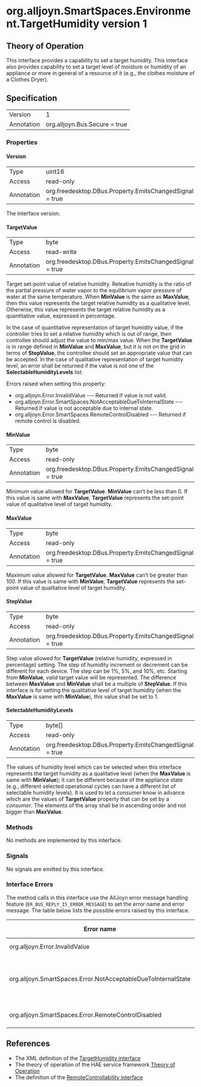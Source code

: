 # org.alljoyn.SmartSpaces.Environment.TargetHumidity version 1

## Theory of Operation
This interface provides a capability to set a target humidity.
This interface also provides capability to set a target level of moisture or
humidity of an appliance or more in general of a resource of it (e.g., the
clothes moisture of a Clothes Dryer).

## Specification

|            |                                                                |
|------------|----------------------------------------------------------------|
| Version    | 1                                                              |
| Annotation | org.alljoyn.Bus.Secure = true                                  |

### Properties

#### Version

|            |                                                                |
|------------|----------------------------------------------------------------|
| Type       | uint16                                                         |
| Access     | read-only                                                      |
| Annotation | org.freedesktop.DBus.Property.EmitsChangedSignal = true        |

The interface version.

#### TargetValue

|            |                                                                |
|------------|----------------------------------------------------------------|
| Type       | byte                                                           |
| Access     | read-write                                                     |
| Annotation | org.freedesktop.DBus.Property.EmitsChangedSignal = true        |

Target set-point value of relative humidity. Releative humidity is the ratio
of the partial pressure of water vapor to the equilibrium vapor pressure of
water at the same temperature. When **MinValue** is the same as **MaxValue**,
then this value represents the target relative humidity as a qualitative level.
Otherwise, this value represents the target relative humidity as a quantitative
value, expressed in percentage.

In the case of quantitative representation of target humidity value, if the
controller tries to set a relative humidity which is out of range, then
controllee should adjust the value to min/max value. When the **TargetValue** is
in range defined in **MinValue** and **MaxValue**, but it is not on the grid
in terms of **StepValue**, the controllee should set an appropriate value
that can be accepted. In the case of qualitative representation of target
humidity level, an error shall be returned if the value is not one of the
**SelectableHumidityLevels** list.

Errors raised when setting this property:

  * org.alljoyn.Error.InvalidValue --- Returned if value is not valid.
  * org.alljoyn.Error.SmartSpaces.NotAcceptableDueToInternalState --- Returned
    if value is not acceptable due to internal state.
  * org.alljoyn.Error.SmartSpaces.RemoteControlDisabled --- Returned if remote
    control is disabled.

#### MinValue

|            |                                                                |
|------------|----------------------------------------------------------------|
| Type       | byte                                                           |
| Access     | read-only                                                      |
| Annotation | org.freedesktop.DBus.Property.EmitsChangedSignal = true        |

Minimum value allowed for **TargetValue**. **MinValue** can’t be less than 0.
If this value is same with **MaxValue**, **TargetValue** represents the
set-point value of qualitative level of target humidity.

#### MaxValue

|            |                                                                |
|------------|----------------------------------------------------------------|
| Type       | byte                                                           |
| Access     | read-only                                                      |
| Annotation | org.freedesktop.DBus.Property.EmitsChangedSignal = true        |

Maximum value allowed for **TargetValue**. **MaxValue** can’t be greater than
100. If this value is same with **MinValue**, **TargetValue** represents the
set-point value of qualitative level of target humidity.

#### StepValue

|            |                                                                |
|------------|----------------------------------------------------------------|
| Type       | byte                                                           |
| Access     | read-only                                                      |
| Annotation | org.freedesktop.DBus.Property.EmitsChangedSignal = true        |

Step value allowed for **TargetValue** (relative humidity, expressed in
percentage) setting. The step of humidity increment or decrement can be
different for each device. The step can be 1%, 5%, and 10%, etc. Starting from
**MinValue**, valid target value will be represented. The difference between
**MaxValue** and **MinValue** shall be a multiple of **StepValue**.
If this interface is for setting the qualitative level of target humidity (when
the **MaxValue** is same with **MinValue**), this value shall be set to 1.

#### SelectableHumidityLevels

|            |                                                                |
| ---------- | -------------------------------------------------------------- |
| Type       | byte[]                                                         |
| Access     | read-only                                                      |
| Annotation | org.freedesktop.DBus.Property.EmitsChangedSignal = true        |

The values of humidity level which can be selected when this interface
represents the target humidity as a qualitative level (when the **MaxValue**
is same with **MinValue**); it can be different because of the appliance state
(e.g., different selected operational cycles can have a different list of
selectable humidity levels). It is used to let a _consumer_ know in advance
which are the values of **TargetValue** property that can be set by a _consumer_.
The elements of the array shall be in ascending order and not bigger
than **MaxValue**.

### Methods

No methods are implemented by this interface.

### Signals

No signals are emitted by this interface.

### Interface Errors

The method calls in this interface use the AllJoyn error message handling
feature (`ER_BUS_REPLY_IS_ERROR_MESSAGE`) to set the error name and error
message. The table below lists the possible errors raised by this interface.


| Error name                                                    | Error message                                      |
|---------------------------------------------------------------|----------------------------------------------------|
| org.alljoyn.Error.InvalidValue                                | Invalid value                                      |
| org.alljoyn.SmartSpaces.Error.NotAcceptableDueToInternalState | The value is not acceptable due to internal state  |
| org.alljoyn.SmartSpaces.Error.RemoteControlDisabled           | Remote control disabled                            |

## References

  * The XML definition of the [TargetHumidity interface](TargetHumidity-v1.xml)
  * The theory of operation of the HAE service framework [Theory of Operation](/org.alljoyn.SmartSpaces/theory-of-operation-v1)
  * The definition of the [RemoteControllability interface](/org.alljoyn.SmartSpaces.Operation/RemoteControllability-v1)

